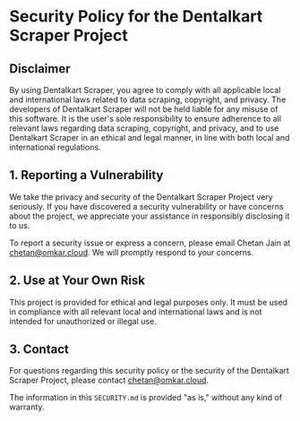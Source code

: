 # Security Policy for the Dentalkart Scraper Project

## Disclaimer

By using Dentalkart Scraper, you agree to comply with all applicable local and international laws related to data scraping, copyright, and privacy. The developers of Dentalkart Scraper will not be held liable for any misuse of this software. It is the user's sole responsibility to ensure adherence to all relevant laws regarding data scraping, copyright, and privacy, and to use Dentalkart Scraper in an ethical and legal manner, in line with both local and international regulations.

## 1. Reporting a Vulnerability

We take the privacy and security of the Dentalkart Scraper Project very seriously. If you have discovered a security vulnerability or have concerns about the project, we appreciate your assistance in responsibly disclosing it to us.

To report a security issue or express a concern, please email Chetan Jain at [chetan@omkar.cloud](mailto:chetan@omkar.cloud). We will promptly respond to your concerns.

## 2. Use at Your Own Risk

This project is provided for ethical and legal purposes only. It must be used in compliance with all relevant local and international laws and is not intended for unauthorized or illegal use.

## 3. Contact

For questions regarding this security policy or the security of the Dentalkart Scraper Project, please contact [chetan@omkar.cloud](mailto:chetan@omkar.cloud).

The information in this `SECURITY.md` is provided "as is," without any kind of warranty.